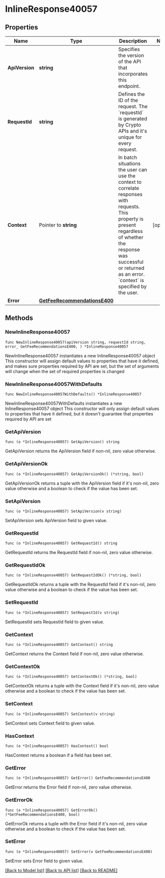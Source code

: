 # InlineResponse40057

## Properties

Name | Type | Description | Notes
------------ | ------------- | ------------- | -------------
**ApiVersion** | **string** | Specifies the version of the API that incorporates this endpoint. | 
**RequestId** | **string** | Defines the ID of the request. The &#x60;requestId&#x60; is generated by Crypto APIs and it&#39;s unique for every request. | 
**Context** | Pointer to **string** | In batch situations the user can use the context to correlate responses with requests. This property is present regardless of whether the response was successful or returned as an error. &#x60;context&#x60; is specified by the user. | [optional] 
**Error** | [**GetFeeRecommendationsE400**](GetFeeRecommendationsE400.md) |  | 

## Methods

### NewInlineResponse40057

`func NewInlineResponse40057(apiVersion string, requestId string, error_ GetFeeRecommendationsE400, ) *InlineResponse40057`

NewInlineResponse40057 instantiates a new InlineResponse40057 object
This constructor will assign default values to properties that have it defined,
and makes sure properties required by API are set, but the set of arguments
will change when the set of required properties is changed

### NewInlineResponse40057WithDefaults

`func NewInlineResponse40057WithDefaults() *InlineResponse40057`

NewInlineResponse40057WithDefaults instantiates a new InlineResponse40057 object
This constructor will only assign default values to properties that have it defined,
but it doesn't guarantee that properties required by API are set

### GetApiVersion

`func (o *InlineResponse40057) GetApiVersion() string`

GetApiVersion returns the ApiVersion field if non-nil, zero value otherwise.

### GetApiVersionOk

`func (o *InlineResponse40057) GetApiVersionOk() (*string, bool)`

GetApiVersionOk returns a tuple with the ApiVersion field if it's non-nil, zero value otherwise
and a boolean to check if the value has been set.

### SetApiVersion

`func (o *InlineResponse40057) SetApiVersion(v string)`

SetApiVersion sets ApiVersion field to given value.


### GetRequestId

`func (o *InlineResponse40057) GetRequestId() string`

GetRequestId returns the RequestId field if non-nil, zero value otherwise.

### GetRequestIdOk

`func (o *InlineResponse40057) GetRequestIdOk() (*string, bool)`

GetRequestIdOk returns a tuple with the RequestId field if it's non-nil, zero value otherwise
and a boolean to check if the value has been set.

### SetRequestId

`func (o *InlineResponse40057) SetRequestId(v string)`

SetRequestId sets RequestId field to given value.


### GetContext

`func (o *InlineResponse40057) GetContext() string`

GetContext returns the Context field if non-nil, zero value otherwise.

### GetContextOk

`func (o *InlineResponse40057) GetContextOk() (*string, bool)`

GetContextOk returns a tuple with the Context field if it's non-nil, zero value otherwise
and a boolean to check if the value has been set.

### SetContext

`func (o *InlineResponse40057) SetContext(v string)`

SetContext sets Context field to given value.

### HasContext

`func (o *InlineResponse40057) HasContext() bool`

HasContext returns a boolean if a field has been set.

### GetError

`func (o *InlineResponse40057) GetError() GetFeeRecommendationsE400`

GetError returns the Error field if non-nil, zero value otherwise.

### GetErrorOk

`func (o *InlineResponse40057) GetErrorOk() (*GetFeeRecommendationsE400, bool)`

GetErrorOk returns a tuple with the Error field if it's non-nil, zero value otherwise
and a boolean to check if the value has been set.

### SetError

`func (o *InlineResponse40057) SetError(v GetFeeRecommendationsE400)`

SetError sets Error field to given value.



[[Back to Model list]](../README.md#documentation-for-models) [[Back to API list]](../README.md#documentation-for-api-endpoints) [[Back to README]](../README.md)


